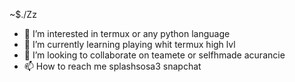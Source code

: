 ~$./Zz


- 👀 I’m interested in termux or any python language 
- 🌱 I’m currently learning playing whit termux  high lvl
- 💞️ I’m looking to collaborate on teamete or selfhmade acurancie
- 📫 How to reach me splashsosa3 snapchat 

<!---
zzcloutiier/zzcloutiier is a ✨ special ✨ repository because its `README.md` (this file) appears on your GitHub profile.
You can cl a look at your changes.
--->
